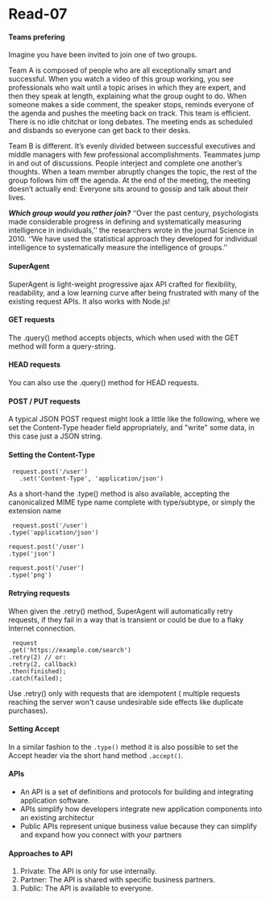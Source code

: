 # Read-07
#### Teams prefering
Imagine you have been invited to join one of two groups.

Team A is composed of people who are all exceptionally smart and successful. When you watch a video of this group working, you see professionals who wait until a topic arises in which they are expert, and then they speak at length, explaining what the group ought to do. When someone makes a side comment, the speaker stops, reminds everyone of the agenda and pushes the meeting back on track. This team is efficient. There is no idle chitchat or long debates. The meeting ends as scheduled and disbands so everyone can get back to their desks.

Team B is different. It’s evenly divided between successful executives and middle managers with few professional accomplishments. Teammates jump in and out of discussions. People interject and complete one another’s thoughts. When a team member abruptly changes the topic, the rest of the group follows him off the agenda. At the end of the meeting, the meeting doesn’t actually end: Everyone sits around to gossip and talk about their lives.

***Which group would you rather join?***
‘‘Over the past century, psychologists made considerable progress in defining and systematically measuring intelligence in individuals,’’ the researchers wrote in the journal Science in 2010. ‘‘We have used the statistical approach they developed for individual intelligence to systematically measure the intelligence of groups.’’ 

#### SuperAgent
SuperAgent is light-weight progressive ajax API crafted for flexibility, readability, and a low learning curve after being frustrated with many of the existing request APIs. It also works with Node.js!

#### GET requests
The .query() method accepts objects, which when used with the GET method will form a query-string.
#### HEAD requests
You can also use the .query() method for HEAD requests.
#### POST / PUT requests
A typical JSON POST request might look a little like the following, where we set the Content-Type header field appropriately, and "write" some data, in this case just a JSON string.
#### Setting the Content-Type
```
 request.post('/user')
   .set('Content-Type', 'application/json')
   ```

   As a short-hand the .type() method is also available, accepting the canonicalized MIME type name complete with type/subtype, or simply the extension name

   ``` 
    request.post('/user')
   .type('application/json')

 request.post('/user')
   .type('json')

 request.post('/user')
   .type('png')
   ```
   #### Retrying requests
   When given the .retry() method, SuperAgent will automatically retry requests, if they fail in a way that is transient or could be due to a flaky Internet connection.
   ```
    request
   .get('https://example.com/search')
   .retry(2) // or:
   .retry(2, callback)
   .then(finished);
   .catch(failed);
   ```
   Use .retry() only with requests that are idempotent ( multiple requests reaching the server won't cause undesirable side effects like duplicate purchases).
   #### Setting Accept
   In a similar fashion to the `.type()` method it is also possible to set the Accept header via the short hand method `.accept()`.

   #### APIs
   * An API is a set of definitions and protocols for building and integrating application software.
   * APIs simplify how developers integrate new application components into an existing architectur
   * Public APIs represent unique business value because they can simplify and expand how you connect with your partners

   #### Approaches to API
   1. Private: The API is only for use internally.
   1. Partner: The API is shared with specific business partners.
   1. Public: The API is available to everyone.
   